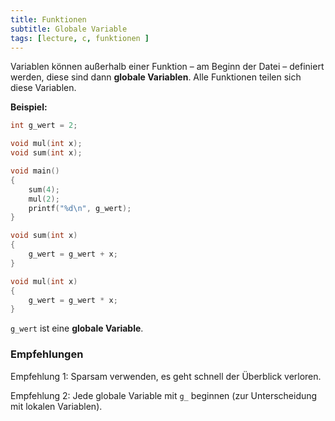 ```yaml
---
title: Funktionen
subtitle: Globale Variable
tags: [lecture, c, funktionen ]
---
```




Variablen können außerhalb einer Funktion – am Beginn der Datei – definiert werden, diese sind dann **globale Variablen**. Alle Funktionen teilen sich diese Variablen.

**Beispiel:**


```c
int g_wert = 2;

void mul(int x);
void sum(int x);

void main()
{
    sum(4);
    mul(2);
    printf("%d\n", g_wert);
}
```

```c
void sum(int x)
{
    g_wert = g_wert + x;
}

void mul(int x)
{
    g_wert = g_wert * x;
}
```

`g_wert` ist eine **globale Variable**.

### Empfehlungen

Empfehlung 1: Sparsam verwenden, es geht schnell der Überblick verloren.

Empfehlung 2: Jede globale Variable mit `g_` beginnen (zur Unterscheidung mit lokalen Variablen).










